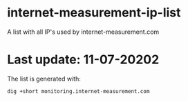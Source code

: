 # internet-measurement-ip-list
A list with all IP's used by internet-measurement.com
# Last update: 11-07-20202

The list is generated with: 
  
    dig +short monitoring.internet-measurement.com
